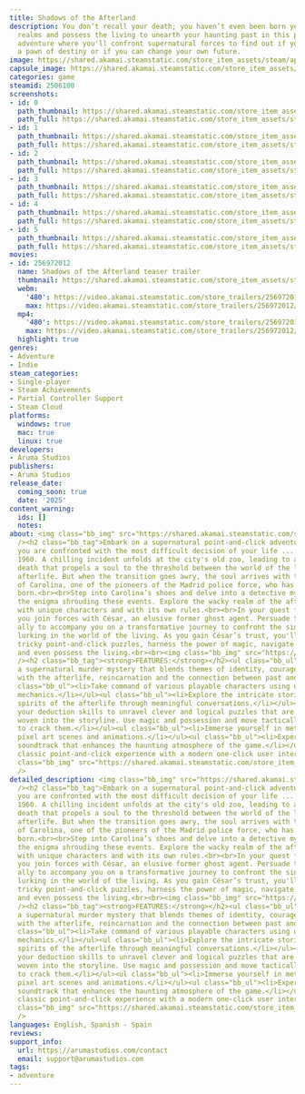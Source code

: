```yaml
---
title: Shadows of the Afterland
description: You don’t recall your death; you haven’t even been born yet. Cross between
  realms and possess the living to unearth your haunting past in this point-and-click
  adventure where you'll confront supernatural forces to find out if you are merely
  a pawn of destiny or if you can change your own future.
image: https://shared.akamai.steamstatic.com/store_item_assets/steam/apps/2506100/header.jpg?t=1729374580
capsule_image: https://shared.akamai.steamstatic.com/store_item_assets/steam/apps/2506100/capsule_231x87.jpg?t=1729374580
categories: game
steamid: 2506100
screenshots:
- id: 0
  path_thumbnail: https://shared.akamai.steamstatic.com/store_item_assets/steam/apps/2506100/ss_b92a391679fbacab8e6b5c9096a921c6132274c0.600x338.jpg?t=1729374580
  path_full: https://shared.akamai.steamstatic.com/store_item_assets/steam/apps/2506100/ss_b92a391679fbacab8e6b5c9096a921c6132274c0.1920x1080.jpg?t=1729374580
- id: 1
  path_thumbnail: https://shared.akamai.steamstatic.com/store_item_assets/steam/apps/2506100/ss_0cb948d3d4f046ca4184993d1c4908790794f5cd.600x338.jpg?t=1729374580
  path_full: https://shared.akamai.steamstatic.com/store_item_assets/steam/apps/2506100/ss_0cb948d3d4f046ca4184993d1c4908790794f5cd.1920x1080.jpg?t=1729374580
- id: 2
  path_thumbnail: https://shared.akamai.steamstatic.com/store_item_assets/steam/apps/2506100/ss_8869c80742db7c73baf435561c3333ed1fe949ff.600x338.jpg?t=1729374580
  path_full: https://shared.akamai.steamstatic.com/store_item_assets/steam/apps/2506100/ss_8869c80742db7c73baf435561c3333ed1fe949ff.1920x1080.jpg?t=1729374580
- id: 3
  path_thumbnail: https://shared.akamai.steamstatic.com/store_item_assets/steam/apps/2506100/ss_5ff90a92150b99557359510f1db76b9347c5d1c1.600x338.jpg?t=1729374580
  path_full: https://shared.akamai.steamstatic.com/store_item_assets/steam/apps/2506100/ss_5ff90a92150b99557359510f1db76b9347c5d1c1.1920x1080.jpg?t=1729374580
- id: 4
  path_thumbnail: https://shared.akamai.steamstatic.com/store_item_assets/steam/apps/2506100/ss_def301b346a0a7fed59596caeaf44f32fbd0e51f.600x338.jpg?t=1729374580
  path_full: https://shared.akamai.steamstatic.com/store_item_assets/steam/apps/2506100/ss_def301b346a0a7fed59596caeaf44f32fbd0e51f.1920x1080.jpg?t=1729374580
- id: 5
  path_thumbnail: https://shared.akamai.steamstatic.com/store_item_assets/steam/apps/2506100/ss_1cc4d335d8a4a8e4d9c159f0633384f3c3f08927.600x338.jpg?t=1729374580
  path_full: https://shared.akamai.steamstatic.com/store_item_assets/steam/apps/2506100/ss_1cc4d335d8a4a8e4d9c159f0633384f3c3f08927.1920x1080.jpg?t=1729374580
movies:
- id: 256972012
  name: Shadows of the Afterland teaser trailer
  thumbnail: https://shared.akamai.steamstatic.com/store_item_assets/steam/apps/256972012/movie.293x165.jpg?t=1709287546
  webm:
    '480': https://video.akamai.steamstatic.com/store_trailers/256972012/movie480_vp9.webm?t=1709287546
    max: https://video.akamai.steamstatic.com/store_trailers/256972012/movie_max_vp9.webm?t=1709287546
  mp4:
    '480': https://video.akamai.steamstatic.com/store_trailers/256972012/movie480.mp4?t=1709287546
    max: https://video.akamai.steamstatic.com/store_trailers/256972012/movie_max.mp4?t=1709287546
  highlight: true
genres:
- Adventure
- Indie
steam_categories:
- Single-player
- Steam Achievements
- Partial Controller Support
- Steam Cloud
platforms:
  windows: true
  mac: true
  linux: true
developers:
- Aruma Studios
publishers:
- Aruma Studios
release_date:
  coming_soon: true
  date: '2025'
content_warning:
  ids: []
  notes:
about: <img class="bb_img" src="https://shared.akamai.steamstatic.com/store_item_assets/steam/apps/2506100/extras/pirolina_entra_steam.gif?t=1729374580"
  /><h2 class="bb_tag">Embark on a supernatural point-and-click adventure in which
  you are confronted with the most difficult decision of your life ... and death...</h2><br>Madrid,
  1960. A chilling incident unfolds at the city's old zoo, leading to a mysterious
  death that propels a soul to the threshold between the world of the living and the
  afterlife. But when the transition goes awry, the soul arrives with the memories
  of Carolina, one of the pioneers of the Madrid police force, who has not yet been
  born.<br><br>Step into Carolina’s shoes and delve into a detective mystery to unravel
  the enigma shrouding these events. Explore the wacky realm of the afterlife, teeming
  with unique characters and with its own rules.<br><br>In your quest for the truth,
  you join forces with César, an elusive former ghost agent. Persuade this enigmatic
  ally to accompany you on a transformative journey to confront the sinister forces
  lurking in the world of the living. As you gain César’s trust, you'll have to solve
  tricky point-and-click puzzles, harness the power of magic, navigate between worlds
  and even possess the living.<br><br><img class="bb_img" src="https://shared.akamai.steamstatic.com/store_item_assets/steam/apps/2506100/extras/gaspar_suspicious_steam.gif?t=1729374580"
  /><h2 class="bb_tag"><strong>FEATURES:</strong></h2><ul class="bb_ul"><li>Investigate
  a supernatural murder mystery that blends themes of identity, courage and destiny
  with the afterlife, reincarnation and the connection between past and future lives.</li></ul><ul
  class="bb_ul"><li>Take command of various playable characters using unique possession
  mechanics.</li></ul><ul class="bb_ul"><li>Explore the intricate stories of the eccentric
  spirits of the afterlife through meaningful conversations.</li></ul><ul class="bb_ul"><li>Apply
  your deduction skills to unravel clever and logical puzzles that are seamlessly
  woven into the storyline. Use magic and possession and move tactically between realms
  to crack them.</li></ul><ul class="bb_ul"><li>Immerse yourself in meticulously crafted
  pixel art scenes and animations.</li></ul><ul class="bb_ul"><li>Experience an original
  soundtrack that enhances the haunting atmosphere of the game.</li></ul><ul class="bb_ul"><li>The
  classic point-and-click experience with a modern one-click user interface.</li></ul><br><img
  class="bb_img" src="https://shared.akamai.steamstatic.com/store_item_assets/steam/apps/2506100/extras/catalina_folleto_steam.gif?t=1729374580"
  />
detailed_description: <img class="bb_img" src="https://shared.akamai.steamstatic.com/store_item_assets/steam/apps/2506100/extras/pirolina_entra_steam.gif?t=1729374580"
  /><h2 class="bb_tag">Embark on a supernatural point-and-click adventure in which
  you are confronted with the most difficult decision of your life ... and death...</h2><br>Madrid,
  1960. A chilling incident unfolds at the city's old zoo, leading to a mysterious
  death that propels a soul to the threshold between the world of the living and the
  afterlife. But when the transition goes awry, the soul arrives with the memories
  of Carolina, one of the pioneers of the Madrid police force, who has not yet been
  born.<br><br>Step into Carolina’s shoes and delve into a detective mystery to unravel
  the enigma shrouding these events. Explore the wacky realm of the afterlife, teeming
  with unique characters and with its own rules.<br><br>In your quest for the truth,
  you join forces with César, an elusive former ghost agent. Persuade this enigmatic
  ally to accompany you on a transformative journey to confront the sinister forces
  lurking in the world of the living. As you gain César’s trust, you'll have to solve
  tricky point-and-click puzzles, harness the power of magic, navigate between worlds
  and even possess the living.<br><br><img class="bb_img" src="https://shared.akamai.steamstatic.com/store_item_assets/steam/apps/2506100/extras/gaspar_suspicious_steam.gif?t=1729374580"
  /><h2 class="bb_tag"><strong>FEATURES:</strong></h2><ul class="bb_ul"><li>Investigate
  a supernatural murder mystery that blends themes of identity, courage and destiny
  with the afterlife, reincarnation and the connection between past and future lives.</li></ul><ul
  class="bb_ul"><li>Take command of various playable characters using unique possession
  mechanics.</li></ul><ul class="bb_ul"><li>Explore the intricate stories of the eccentric
  spirits of the afterlife through meaningful conversations.</li></ul><ul class="bb_ul"><li>Apply
  your deduction skills to unravel clever and logical puzzles that are seamlessly
  woven into the storyline. Use magic and possession and move tactically between realms
  to crack them.</li></ul><ul class="bb_ul"><li>Immerse yourself in meticulously crafted
  pixel art scenes and animations.</li></ul><ul class="bb_ul"><li>Experience an original
  soundtrack that enhances the haunting atmosphere of the game.</li></ul><ul class="bb_ul"><li>The
  classic point-and-click experience with a modern one-click user interface.</li></ul><br><img
  class="bb_img" src="https://shared.akamai.steamstatic.com/store_item_assets/steam/apps/2506100/extras/catalina_folleto_steam.gif?t=1729374580"
  />
languages: English, Spanish - Spain
reviews:
support_info:
  url: https://arumastudios.com/contact
  email: support@arumastudios.com
tags:
- adventure
---
```

